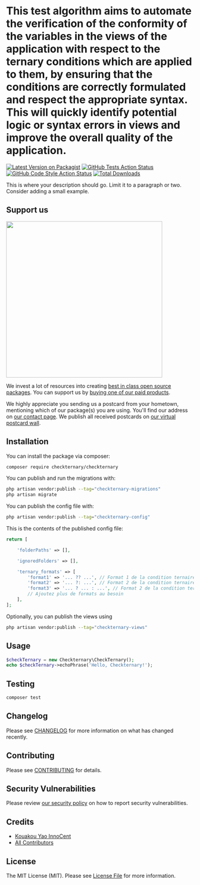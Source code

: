 # This test algorithm aims to automate the verification of the conformity of the variables in the views of the application with respect to the ternary conditions which are applied to them, by ensuring that the conditions are correctly formulated and respect the appropriate syntax. This will quickly identify potential logic or syntax errors in views and improve the overall quality of the application.

[![Latest Version on Packagist](https://img.shields.io/packagist/v/checkternary/checkternary.svg?style=flat-square)](https://packagist.org/packages/checkternary/checkternary)
[![GitHub Tests Action Status](https://img.shields.io/github/actions/workflow/status/checkternary/checkternary/run-tests.yml?branch=main&label=tests&style=flat-square)](https://github.com/checkternary/checkternary/actions?query=workflow%3Arun-tests+branch%3Amain)
[![GitHub Code Style Action Status](https://img.shields.io/github/actions/workflow/status/checkternary/checkternary/fix-php-code-style-issues.yml?branch=main&label=code%20style&style=flat-square)](https://github.com/checkternary/checkternary/actions?query=workflow%3A"Fix+PHP+code+style+issues"+branch%3Amain)
[![Total Downloads](https://img.shields.io/packagist/dt/checkternary/checkternary.svg?style=flat-square)](https://packagist.org/packages/checkternary/checkternary)

This is where your description should go. Limit it to a paragraph or two. Consider adding a small example.

## Support us

[<img src="https://github-ads.s3.eu-central-1.amazonaws.com/checkTernary.jpg?t=1" width="419px" />](https://spatie.be/github-ad-click/checkTernary)

We invest a lot of resources into creating [best in class open source packages](https://spatie.be/open-source). You can support us by [buying one of our paid products](https://spatie.be/open-source/support-us).

We highly appreciate you sending us a postcard from your hometown, mentioning which of our package(s) you are using. You'll find our address on [our contact page](https://spatie.be/about-us). We publish all received postcards on [our virtual postcard wall](https://spatie.be/open-source/postcards).

## Installation

You can install the package via composer:

```bash
composer require checkternary/checkternary
```

You can publish and run the migrations with:

```bash
php artisan vendor:publish --tag="checkternary-migrations"
php artisan migrate
```

You can publish the config file with:

```bash
php artisan vendor:publish --tag="checkternary-config"
```

This is the contents of the published config file:

```php
return [

    'folderPaths' => [],

    'ignoredFolders' => [],

    'ternary_formats' => [
        'format1' => '... ?? ...', // Format 1 de la condition ternaire
        'format2' => '... ?: ...', // Format 2 de la condition ternaire
        'format3' => '... ? ... : ...', // Format 2 de la condition ternaire
        // Ajoutez plus de formats au besoin
    ],
];
```

Optionally, you can publish the views using

```bash
php artisan vendor:publish --tag="checkternary-views"
```

## Usage

```php
$checkTernary = new Checkternary\CheckTernary();
echo $checkTernary->echoPhrase('Hello, Checkternary!');
```

## Testing

```bash
composer test
```

## Changelog

Please see [CHANGELOG](CHANGELOG.md) for more information on what has changed recently.

## Contributing

Please see [CONTRIBUTING](CONTRIBUTING.md) for details.

## Security Vulnerabilities

Please review [our security policy](../../security/policy) on how to report security vulnerabilities.

## Credits

- [Kouakou Yao InnoCent](https://github.com/gitkyi)
- [All Contributors](../../contributors)

## License

The MIT License (MIT). Please see [License File](LICENSE.md) for more information.
